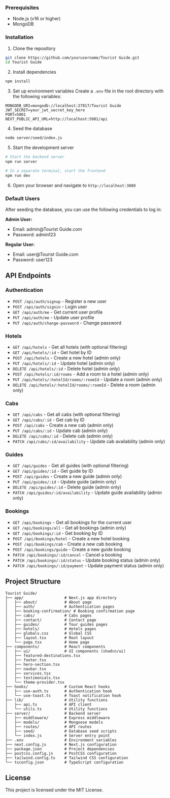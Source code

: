### Prerequisites
- Node.js (v16 or higher)
- MongoDB

### Installation

1. Clone the repository
```bash
git clone https://github.com/yourusername/Tourist Guide.git
cd Tourist Guide
```

2. Install dependencies
```bash
npm install
```

3. Set up environment variables
Create a `.env` file in the root directory with the following variables:
```
MONGODB_URI=mongodb://localhost:27017/Tourist Guide
JWT_SECRET=your_jwt_secret_key_here
PORT=5001
NEXT_PUBLIC_API_URL=http://localhost:5001/api
```

4. Seed the database
```bash
node server/seed/index.js
```

5. Start the development server
```bash
# Start the backend server
npm run server

# In a separate terminal, start the frontend
npm run dev
```

6. Open your browser and navigate to `http://localhost:3000`

### Default Users

After seeding the database, you can use the following credentials to log in:

**Admin User:**
- Email: admin@Tourist Guide.com
- Password: admin123

**Regular User:**
- Email: user@Tourist Guide.com
- Password: user123

## API Endpoints

### Authentication
- `POST /api/auth/signup` - Register a new user
- `POST /api/auth/signin` - Login user
- `GET /api/auth/me` - Get current user profile
- `PUT /api/auth/me` - Update user profile
- `PUT /api/auth/change-password` - Change password

### Hotels
- `GET /api/hotels` - Get all hotels (with optional filtering)
- `GET /api/hotels/:id` - Get hotel by ID
- `POST /api/hotels` - Create a new hotel (admin only)
- `PUT /api/hotels/:id` - Update hotel (admin only)
- `DELETE /api/hotels/:id` - Delete hotel (admin only)
- `POST /api/hotels/:id/rooms` - Add a room to a hotel (admin only)
- `PUT /api/hotels/:hotelId/rooms/:roomId` - Update a room (admin only)
- `DELETE /api/hotels/:hotelId/rooms/:roomId` - Delete a room (admin only)

### Cabs
- `GET /api/cabs` - Get all cabs (with optional filtering)
- `GET /api/cabs/:id` - Get cab by ID
- `POST /api/cabs` - Create a new cab (admin only)
- `PUT /api/cabs/:id` - Update cab (admin only)
- `DELETE /api/cabs/:id` - Delete cab (admin only)
- `PATCH /api/cabs/:id/availability` - Update cab availability (admin only)

### Guides
- `GET /api/guides` - Get all guides (with optional filtering)
- `GET /api/guides/:id` - Get guide by ID
- `POST /api/guides` - Create a new guide (admin only)
- `PUT /api/guides/:id` - Update guide (admin only)
- `DELETE /api/guides/:id` - Delete guide (admin only)
- `PATCH /api/guides/:id/availability` - Update guide availability (admin only)

### Bookings
- `GET /api/bookings` - Get all bookings for the current user
- `GET /api/bookings/all` - Get all bookings (admin only)
- `GET /api/bookings/:id` - Get booking by ID
- `POST /api/bookings/hotel` - Create a new hotel booking
- `POST /api/bookings/cab` - Create a new cab booking
- `POST /api/bookings/guide` - Create a new guide booking
- `PATCH /api/bookings/:id/cancel` - Cancel a booking
- `PATCH /api/bookings/:id/status` - Update booking status (admin only)
- `PATCH /api/bookings/:id/payment` - Update payment status (admin only)

## Project Structure

```
Tourist Guide/
├── app/                  # Next.js app directory
│   ├── about/            # About page
│   ├── auth/             # Authentication pages
│   ├── booking-confirmation/ # Booking confirmation page
│   ├── cabs/             # Cabs pages
│   ├── contact/          # Contact page
│   ├── guides/           # Tour guides pages
│   ├── hotels/           # Hotels pages
│   ├── globals.css       # Global CSS
│   ├── layout.tsx        # Root layout
│   └── page.tsx          # Home page
├── components/           # React components
│   ├── ui/               # UI components (shadcn/ui)
│   ├── featured-destinations.tsx
│   ├── footer.tsx
│   ├── hero-section.tsx
│   ├── navbar.tsx
│   ├── services.tsx
│   ├── testimonials.tsx
│   └── theme-provider.tsx
├── hooks/                # Custom React hooks
│   ├── use-auth.ts       # Authentication hook
│   └── use-toast.ts      # Toast notification hook
├── lib/                  # Utility functions
│   ├── api.ts            # API client
│   └── utils.ts          # Utility functions
├── server/               # Backend server
│   ├── middleware/       # Express middleware
│   ├── models/           # Mongoose models
│   ├── routes/           # API routes
│   ├── seed/             # Database seed scripts
│   └── index.js          # Server entry point
├── .env                  # Environment variables
├── next.config.js        # Next.js configuration
├── package.json          # Project dependencies
├── postcss.config.js     # PostCSS configuration
├── tailwind.config.ts    # Tailwind CSS configuration
└── tsconfig.json         # TypeScript configuration
```

## License

This project is licensed under the MIT License.